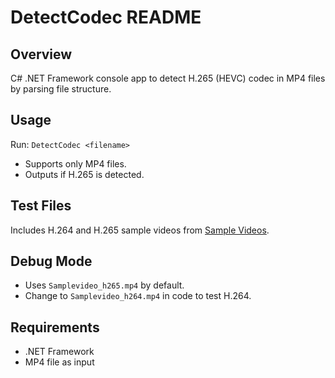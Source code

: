 # DetectCodec README

## Overview
C# .NET Framework console app to detect H.265 (HEVC) codec in MP4 files by parsing file structure.

## Usage
Run: `DetectCodec <filename>`
- Supports only MP4 files.
- Outputs if H.265 is detected.

## Test Files
Includes H.264 and H.265 sample videos from [Sample Videos](https://sample-videos.com/).

## Debug Mode
- Uses `Samplevideo_h265.mp4` by default.
- Change to `Samplevideo_h264.mp4` in code to test H.264.

## Requirements
- .NET Framework
- MP4 file as input
